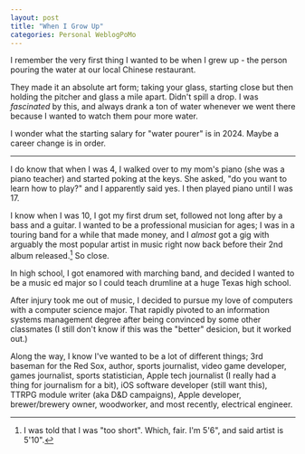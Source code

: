 ```yaml
---
layout: post
title: "When I Grow Up"
categories: Personal WeblogPoMo
---
```


I remember the very first thing I wanted to be when I grew up - the person pouring the water at our local Chinese restaurant.

They made it an absolute art form; taking your glass, starting close but then holding the pitcher and glass a mile apart. Didn't spill a drop. I was _fascinated_ by this, and always drank a ton of water whenever we went there because I wanted to watch them pour more water.

I wonder what the starting salary for "water pourer" is in 2024. Maybe a career change is in order.

---

I do know that when I was 4, I walked over to my mom's piano (she was a piano teacher) and started poking at the keys. She asked, "do you want to learn how to play?" and I apparently said yes. I then played piano until I was 17.

I know when I was 10, I got my first drum set, followed not long after by a bass and a guitar. I wanted to be a professional musician for ages; I was in a touring band for a while that made money, and I _almost_ got a gig with arguably the most popular artist in music right now back before their 2nd album released.[^1] So close.

[^1]: I was told that I was "too short". Which, fair. I'm 5'6", and said artist is 5'10".

In high school, I got enamored with marching band, and decided I wanted to be a music ed major so I could teach drumline at a huge Texas high school.

After injury took me out of music, I decided to pursue my love of computers with a computer science major. That rapidly pivoted to an information systems management degree after being convinced by some other classmates (I still don't know if this was the "better" desicion, but it worked out.)

Along the way, I know I've wanted to be a lot of different things; 3rd baseman for the Red Sox, author, sports journalist, video game developer, games journalist, sports statistician, Apple tech journalist (I really had a thing for journalism for a bit), iOS software developer (still want this), TTRPG module writer (aka D&D campaigns), Apple developer, brewer/brewery owner, woodworker, and most recently, electrical engineer.